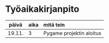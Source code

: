 # Työaikakirjanpito

| päivä | aika | mitä tein  |
| :----:|:-----| :-----|
| 19.11.| 3    | Pygame projektin aloitus |
